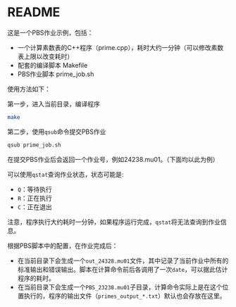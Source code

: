 # README

这是一个PBS作业示例，包括：

- 一个计算素数表的C++程序（prime.cpp），耗时大约一分钟（可以修改素数表上限以改变耗时）
- 配套的编译脚本 Makefile
- PBS作业脚本 prime_job.sh

使用方法如下：

第一步，进入当前目录，编译程序
```bash
make
```

第二步，使用`qsub`命令提交PBS作业
```bash
qsub prime_job.sh
```

在提交PBS作业后会返回一个作业号，例如24238.mu01。（下面均以此为例）

可以使用`qstat`查询作业状态，状态可能是:

- `Q`：等待执行
- `R`：正在执行
- `C`：正在退出

注意，程序执行大约耗时一分钟，如果程序运行完成，`qstat`将无法查询到作业信息。


根据PBS脚本中的配置，在作业完成后：

- 在当前目录下会生成一个`out_24328.mu01`文件，其中记录了当前作业中所有的标准输出和错误输出。脚本在计算命令前后各调用了一次`date`，可以据此估计程序的耗时。
- 在当前目录下会生成一个`PBS_23238.mu01`子目录，计算命令实际上是在这个位置执行的，程序的输出文件（`primes_output_*.txt`）默认也会存放在这里。
